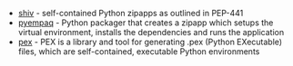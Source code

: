 
- [shiv](https://github.com/linkedin/shiv) - self-contained Python zipapps as outlined in PEP-441
- [pyempaq](https://github.com/facundobatista/pyempaq) - Python packager that creates a zipapp which setups the virtual environment, installs the dependencies and runs the application
- [pex](https://github.com/pantsbuild/pex) - PEX is a library and tool for generating .pex (Python EXecutable) files, which are self-contained, executable Python environments

